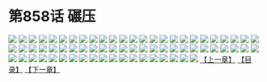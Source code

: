 # 第858话 碾压
![](https://mhpic.xiaomingtaiji.net/comic/D/斗破苍穹/第858话F0_269126/1.jpg-zymk.middle.webp)
![](https://mhpic.xiaomingtaiji.net/comic/D/斗破苍穹/第858话F0_269126/2.jpg-zymk.middle.webp)
![](https://mhpic.xiaomingtaiji.net/comic/D/斗破苍穹/第858话F0_269126/3.jpg-zymk.middle.webp)
![](https://mhpic.xiaomingtaiji.net/comic/D/斗破苍穹/第858话F0_269126/4.jpg-zymk.middle.webp)
![](https://mhpic.xiaomingtaiji.net/comic/D/斗破苍穹/第858话F0_269126/5.jpg-zymk.middle.webp)
![](https://mhpic.xiaomingtaiji.net/comic/D/斗破苍穹/第858话F0_269126/6.jpg-zymk.middle.webp)
![](https://mhpic.xiaomingtaiji.net/comic/D/斗破苍穹/第858话F0_269126/7.jpg-zymk.middle.webp)
![](https://mhpic.xiaomingtaiji.net/comic/D/斗破苍穹/第858话F0_269126/8.jpg-zymk.middle.webp)
![](https://mhpic.xiaomingtaiji.net/comic/D/斗破苍穹/第858话F0_269126/9.jpg-zymk.middle.webp)
![](https://mhpic.xiaomingtaiji.net/comic/D/斗破苍穹/第858话F0_269126/10.jpg-zymk.middle.webp)
![](https://mhpic.xiaomingtaiji.net/comic/D/斗破苍穹/第858话F0_269126/11.jpg-zymk.middle.webp)
![](https://mhpic.xiaomingtaiji.net/comic/D/斗破苍穹/第858话F0_269126/12.jpg-zymk.middle.webp)
![](https://mhpic.xiaomingtaiji.net/comic/D/斗破苍穹/第858话F0_269126/13.jpg-zymk.middle.webp)
![](https://mhpic.xiaomingtaiji.net/comic/D/斗破苍穹/第858话F0_269126/14.jpg-zymk.middle.webp)
![](https://mhpic.xiaomingtaiji.net/comic/D/斗破苍穹/第858话F0_269126/15.jpg-zymk.middle.webp)
![](https://mhpic.xiaomingtaiji.net/comic/D/斗破苍穹/第858话F0_269126/16.jpg-zymk.middle.webp)
![](https://mhpic.xiaomingtaiji.net/comic/D/斗破苍穹/第858话F0_269126/17.jpg-zymk.middle.webp)
![](https://mhpic.xiaomingtaiji.net/comic/D/斗破苍穹/第858话F0_269126/18.jpg-zymk.middle.webp)
![](https://mhpic.xiaomingtaiji.net/comic/D/斗破苍穹/第858话F0_269126/19.jpg-zymk.middle.webp)
![](https://mhpic.xiaomingtaiji.net/comic/D/斗破苍穹/第858话F0_269126/20.jpg-zymk.middle.webp)
![](https://mhpic.xiaomingtaiji.net/comic/D/斗破苍穹/第858话F0_269126/21.jpg-zymk.middle.webp)
![](https://mhpic.xiaomingtaiji.net/comic/D/斗破苍穹/第858话F0_269126/22.jpg-zymk.middle.webp)
![](https://mhpic.xiaomingtaiji.net/comic/D/斗破苍穹/第858话F0_269126/23.jpg-zymk.middle.webp)
![](https://mhpic.xiaomingtaiji.net/comic/D/斗破苍穹/第858话F0_269126/24.jpg-zymk.middle.webp)
![](https://mhpic.xiaomingtaiji.net/comic/D/斗破苍穹/第858话F0_269126/25.jpg-zymk.middle.webp)
![](https://mhpic.xiaomingtaiji.net/comic/D/斗破苍穹/第858话F0_269126/26.jpg-zymk.middle.webp)
![](https://mhpic.xiaomingtaiji.net/comic/D/斗破苍穹/第858话F0_269126/27.jpg-zymk.middle.webp)
![](https://mhpic.xiaomingtaiji.net/comic/D/斗破苍穹/第858话F0_269126/28.jpg-zymk.middle.webp)
![](https://mhpic.xiaomingtaiji.net/comic/D/斗破苍穹/第858话F0_269126/29.jpg-zymk.middle.webp)
![](https://mhpic.xiaomingtaiji.net/comic/D/斗破苍穹/第858话F0_269126/30.jpg-zymk.middle.webp)
![](https://mhpic.xiaomingtaiji.net/comic/D/斗破苍穹/第858话F0_269126/31.jpg-zymk.middle.webp)
![](https://mhpic.xiaomingtaiji.net/comic/D/斗破苍穹/第858话F0_269126/32.jpg-zymk.middle.webp)
![](https://mhpic.xiaomingtaiji.net/comic/D/斗破苍穹/第858话F0_269126/33.jpg-zymk.middle.webp)
![](https://mhpic.xiaomingtaiji.net/comic/D/斗破苍穹/第858话F0_269126/34.jpg-zymk.middle.webp)
![](https://mhpic.xiaomingtaiji.net/comic/D/斗破苍穹/第858话F0_269126/35.jpg-zymk.middle.webp)
![](https://mhpic.xiaomingtaiji.net/comic/D/斗破苍穹/第858话F0_269126/36.jpg-zymk.middle.webp)
![](https://mhpic.xiaomingtaiji.net/comic/D/斗破苍穹/第858话F0_269126/37.jpg-zymk.middle.webp)
![](https://mhpic.xiaomingtaiji.net/comic/D/斗破苍穹/第858话F0_269126/38.jpg-zymk.middle.webp)
![](https://mhpic.xiaomingtaiji.net/comic/D/斗破苍穹/第858话F0_269126/39.jpg-zymk.middle.webp)
![](https://mhpic.xiaomingtaiji.net/comic/D/斗破苍穹/第858话F0_269126/40.jpg-zymk.middle.webp)
![](https://mhpic.xiaomingtaiji.net/comic/D/斗破苍穹/第858话F0_269126/41.jpg-zymk.middle.webp)
![](https://mhpic.xiaomingtaiji.net/comic/D/斗破苍穹/第858话F0_269126/42.jpg-zymk.middle.webp)
![](https://mhpic.xiaomingtaiji.net/comic/D/斗破苍穹/第858话F0_269126/43.jpg-zymk.middle.webp)
![](https://mhpic.xiaomingtaiji.net/comic/D/斗破苍穹/第858话F0_269126/44.jpg-zymk.middle.webp)
![](https://mhpic.xiaomingtaiji.net/comic/D/斗破苍穹/第858话F0_269126/45.jpg-zymk.middle.webp)
![](https://mhpic.xiaomingtaiji.net/comic/D/斗破苍穹/第858话F0_269126/46.jpg-zymk.middle.webp)
![](https://mhpic.xiaomingtaiji.net/comic/D/斗破苍穹/第858话F0_269126/47.jpg-zymk.middle.webp)
![](https://mhpic.xiaomingtaiji.net/comic/D/斗破苍穹/第858话F0_269126/48.jpg-zymk.middle.webp)
![](https://mhpic.xiaomingtaiji.net/comic/D/斗破苍穹/第858话F0_269126/49.jpg-zymk.middle.webp)
![](https://mhpic.xiaomingtaiji.net/comic/D/斗破苍穹/第858话F0_269126/50.jpg-zymk.middle.webp)
![](https://mhpic.xiaomingtaiji.net/comic/D/斗破苍穹/第858话F0_269126/51.jpg-zymk.middle.webp)
![](https://mhpic.xiaomingtaiji.net/comic/D/斗破苍穹/第858话F0_269126/52.jpg-zymk.middle.webp)
![](https://mhpic.xiaomingtaiji.net/comic/D/斗破苍穹/第858话F0_269126/53.jpg-zymk.middle.webp)
![](https://mhpic.xiaomingtaiji.net/comic/D/斗破苍穹/第858话F0_269126/54.jpg-zymk.middle.webp)
![](https://mhpic.xiaomingtaiji.net/comic/D/斗破苍穹/第858话F0_269126/55.jpg-zymk.middle.webp)
![](https://mhpic.xiaomingtaiji.net/comic/D/斗破苍穹/第858话F0_269126/56.jpg-zymk.middle.webp)
![](https://mhpic.xiaomingtaiji.net/comic/D/斗破苍穹/第858话F0_269126/57.jpg-zymk.middle.webp)
![](https://mhpic.xiaomingtaiji.net/comic/D/斗破苍穹/第858话F0_269126/58.jpg-zymk.middle.webp)
![](https://mhpic.xiaomingtaiji.net/comic/D/斗破苍穹/第858话F0_269126/59.jpg-zymk.middle.webp)
![](https://mhpic.xiaomingtaiji.net/comic/D/斗破苍穹/第858话F0_269126/60.jpg-zymk.middle.webp)
![](https://mhpic.xiaomingtaiji.net/comic/D/斗破苍穹/第858话F0_269126/61.jpg-zymk.middle.webp)
![](https://mhpic.xiaomingtaiji.net/comic/D/斗破苍穹/第858话F0_269126/62.jpg-zymk.middle.webp)
![](https://mhpic.xiaomingtaiji.net/comic/D/斗破苍穹/第858话F0_269126/63.jpg-zymk.middle.webp)
![](https://mhpic.xiaomingtaiji.net/comic/D/斗破苍穹/第858话F0_269126/64.jpg-zymk.middle.webp)
![](https://mhpic.xiaomingtaiji.net/comic/D/斗破苍穹/第858话F0_269126/65.jpg-zymk.middle.webp)
![](https://mhpic.xiaomingtaiji.net/comic/D/斗破苍穹/第858话F0_269126/66.jpg-zymk.middle.webp)
![](https://mhpic.xiaomingtaiji.net/comic/D/斗破苍穹/第858话F0_269126/67.jpg-zymk.middle.webp)
![](https://mhpic.xiaomingtaiji.net/comic/D/斗破苍穹/第858话F0_269126/68.jpg-zymk.middle.webp)
![](https://mhpic.xiaomingtaiji.net/comic/D/斗破苍穹/第858话F0_269126/69.jpg-zymk.middle.webp)
[【上一章】](./861.md)
[【目录】](./README.md)
[【下一章】](./863.md)
